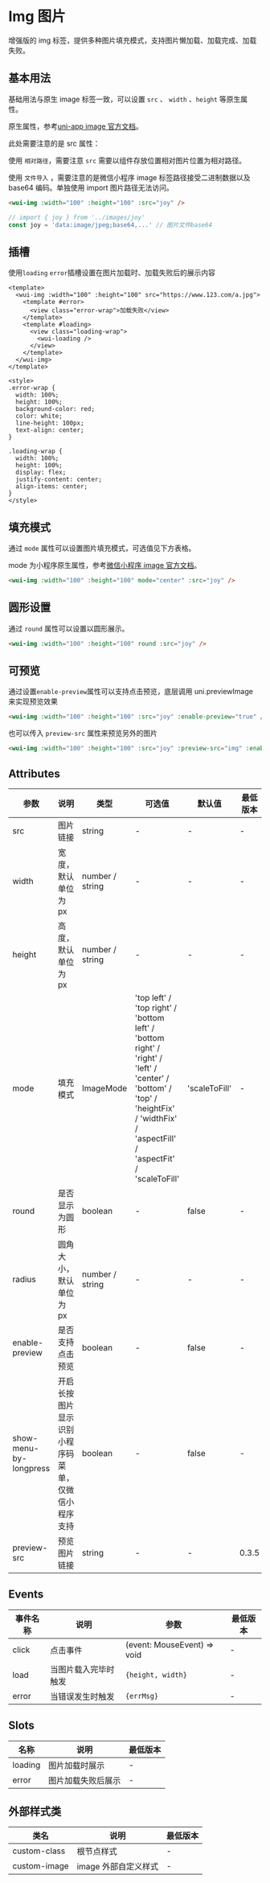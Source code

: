 <frame/>

# Img 图片

增强版的 img 标签，提供多种图片填充模式，支持图片懒加载、加载完成、加载失败。

## 基本用法

基础用法与原生 image 标签一致，可以设置 `src` 、 `width` 、`height` 等原生属性。

原生属性，参考[uni-app image 官方文档](https://uniapp.dcloud.net.cn/component/image.html#image)。

此处需要注意的是 src 属性：

使用 `相对路径`，需要注意 `src` 需要以组件存放位置相对图片位置为相对路径。

使用 `文件导入` ，需要注意的是微信小程序 image 标签路径接受二进制数据以及 base64 编码。单独使用 import 图片路径无法访问。

```html
<wui-img :width="100" :height="100" :src="joy" />
```

```typescript
// import { joy } from '../images/joy'
const joy = 'data:image/jpeg;base64,...' // 图片文件base64
```

## 插槽

使用`loading` `error`插槽设置在图片加载时、加载失败后的展示内容

```vue
<template>
  <wui-img :width="100" :height="100" src="https://www.123.com/a.jpg">
    <template #error>
      <view class="error-wrap">加载失败</view>
    </template>
    <template #loading>
      <view class="loading-wrap">
        <wui-loading />
      </view>
    </template>
  </wui-img>
</template>

<style>
.error-wrap {
  width: 100%;
  height: 100%;
  background-color: red;
  color: white;
  line-height: 100px;
  text-align: center;
}

.loading-wrap {
  width: 100%;
  height: 100%;
  display: flex;
  justify-content: center;
  align-items: center;
}
</style>
```

## 填充模式

通过 `mode` 属性可以设置图片填充模式，可选值见下方表格。

mode 为小程序原生属性，参考[微信小程序 image 官方文档](https://developers.weixin.qq.com/miniprogram/dev/component/image.html)。

```html
<wui-img :width="100" :height="100" mode="center" :src="joy" />
```

## 圆形设置

通过 `round` 属性可以设置以圆形展示。

```html
<wui-img :width="100" :height="100" round :src="joy" />
```

## 可预览

通过设置`enable-preview`属性可以支持点击预览，底层调用 uni.previewImage 来实现预览效果

```html
<wui-img :width="100" :height="100" :src="joy" :enable-preview="true" />
```
也可以传入 `preview-src` 属性来预览另外的图片

```html
<wui-img :width="100" :height="100" :src="joy" :preview-src="img" :enable-preview="true" />
```
## Attributes

| 参数                   | 说明                                               | 类型            | 可选值                                                                                                                                                                             | 默认值        | 最低版本 |
| ---------------------- | -------------------------------------------------- | --------------- | ---------------------------------------------------------------------------------------------------------------------------------------------------------------------------------- | ------------- | -------- |
| src                    | 图片链接                                           | string          | -                                                                                                                                                                                  | -             | -        |
| width                  | 宽度，默认单位为 px                                | number / string | -                                                                                                                                                                                  | -             | -        |
| height                 | 高度，默认单位为 px                                | number / string | -                                                                                                                                                                                  | -             | -        |
| mode                   | 填充模式                                           | ImageMode       | 'top left' / 'top right' / 'bottom left' / 'bottom right' / 'right' / 'left' / 'center' / 'bottom' / 'top' / 'heightFix' / 'widthFix' / 'aspectFill' / 'aspectFit' / 'scaleToFill' | 'scaleToFill' | -        |
| round                  | 是否显示为圆形                                     | boolean         | -                                                                                                                                                                                  | false         | -        |
| radius                 | 圆角大小，默认单位为 px                            | number / string | -                                                                                                                                                                                  | -             | -        |
| enable-preview         | 是否支持点击预览                                   | boolean         | -                                                                                                                                                                                  | false         | -        |
| show-menu-by-longpress | 开启长按图片显示识别小程序码菜单，仅微信小程序支持 | boolean         | -                                                                                                                                                                                  | false         | -        |
| preview-src             | 预览图片链接                                     | string           |  -                                                                                 | -             | 0.3.5 |

## Events

| 事件名称 | 说明                 | 参数                        | 最低版本 |
| -------- | -------------------- | --------------------------- | -------- |
| click    | 点击事件             | (event: MouseEvent) => void | -        |
| load     | 当图片载入完毕时触发 | `{height, width}`           | -        |
| error    | 当错误发生时触发     | `{errMsg}`                  | -        |

## Slots

| 名称    | 说明               | 最低版本 |
| ------- | ------------------ | -------- |
| loading | 图片加载时展示     | -        |
| error   | 图片加载失败后展示 | -        |

## 外部样式类

| 类名         | 说明                 | 最低版本 |
| ------------ | -------------------- | -------- |
| custom-class | 根节点样式           | -        |
| custom-image | image 外部自定义样式 | -        |
